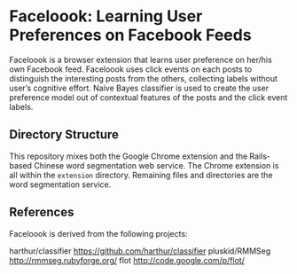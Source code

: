 Faceloook: Learning User Preferences on Facebook Feeds
======================================================



Faceloook is a browser extension that learns user preference on her/his own Facebook feed. Faceloook uses click events on each posts to distinguish the interesting posts from the others, collecting labels without user’s cognitive effort. Naive Bayes classifier is used to create the user preference model out of contextual features of the posts and the click event labels.

Directory Structure
---
This repository mixes both the Google Chrome extension and the Rails-based Chinese word segmentation web service. The Chrome extension is all within the `extension` directory. Remaining files and directories are the word segmentation service.

References
---
Faceloook is derived from the following projects:

harthur/classifier https://github.com/harthur/classifier
pluskid/RMMSeg http://rmmseg.rubyforge.org/
flot http://code.google.com/p/flot/
